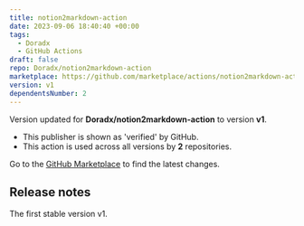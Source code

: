 ```yaml
---
title: notion2markdown-action
date: 2023-09-06 18:40:40 +00:00
tags:
  - Doradx
  - GitHub Actions
draft: false
repo: Doradx/notion2markdown-action
marketplace: https://github.com/marketplace/actions/notion2markdown-action
version: v1
dependentsNumber: 2
---
```



Version updated for **Doradx/notion2markdown-action** to version **v1**.
- This publisher is shown as 'verified' by GitHub.
- This action is used across all versions by **2** repositories.

Go to the [GitHub Marketplace](https://github.com/marketplace/actions/notion2markdown-action) to find the latest changes.

## Release notes

The first stable version v1.
